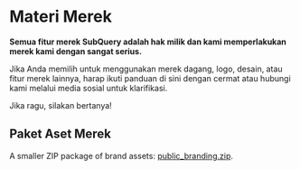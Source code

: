 # Materi Merek

**Semua fitur merek SubQuery adalah hak milik dan kami memperlakukan merek kami dengan sangat serius.**

Jika Anda memilih untuk menggunakan merek dagang, logo, desain, atau fitur merek lainnya, harap ikuti panduan di sini dengan cermat atau hubungi kami melalui media sosial untuk klarifikasi.

Jika ragu, silakan bertanya!

## Paket Aset Merek

A smaller ZIP package of brand assets: [public_branding.zip](https://static.subquery.network/public-branding.zip).
